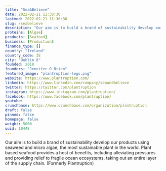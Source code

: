 ```yaml
---
title: "Sea&Believe"
date: 2022-02-21 11:38:30
lastmod: 2022-02-21 11:38:30
slug: /seabelieve
description: "Our aim is to build a brand of sustainability develop our products using seaweed and micro algae, the most sustainable plant in the world. Plant based seafood provides a host of benefits, including alleviating pressures and providing relief to fragile ocean ecosystems, taking out an entire layer of the supply chain. (Formerly Plantruption)"
proteins: [Algae]
products: [Seafood]
business: [Production]
finance_type: []
country: "Ireland"
country_code: IE
city: "Dublin 8"
founded: 2019
founders: "Jennifer O Brien"
featured_image: "plantruption-logo.png"
website: https://www.plantruption.com/
linkedin: https://www.linkedin.com/company/seaandbelieve
twitter: https://twitter.com/plantruption
instagram: https://www.instagram.com/plantruption/
facebook: https://www.facebook.com/plantruption/
youtube: 
crunchbase: https://www.crunchbase.com/organization/plantruption
draft: false
pinned: false
homepage: false
weight: 5000
uuid: 10448
---
```

Our aim is to build a brand of sustainability develop our products using seaweed and micro algae, the most sustainable plant in the world. Plant based seafood provides a host of benefits, including alleviating pressures and providing relief to fragile ocean ecosystems, taking out an entire layer of the supply chain. (Formerly Plantruption)
